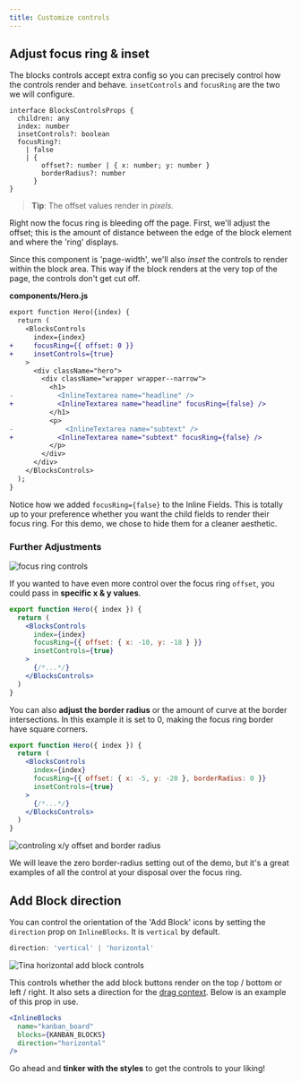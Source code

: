 ```yaml
---
title: Customize controls
---
```


## Adjust focus ring & inset

The blocks controls accept extra config so you can precisely control how the controls render and behave. `insetControls` and `focusRing` are the two we will configure.

```tsx
interface BlocksControlsProps {
  children: any
  index: number
  insetControls?: boolean
  focusRing?:
    | false
    | {
        offset?: number | { x: number; y: number }
        borderRadius?: number
      }
}
```

> **Tip**: The offset values render in _pixels_.

Right now the focus ring is bleeding off the page. First, we'll adjust the offset; this is the amount of distance between the edge of the block element and where the 'ring' displays.

Since this component is 'page-width', we'll also _inset_ the controls to render within the block area. This way if the block renders at the very top of the page, the controls don't get cut off.

**components/Hero.js**

```diff
export function Hero({index) {
  return (
    <BlocksControls
      index={index}
+     focusRing={{ offset: 0 }}
+     insetControls={true}
    >
      <div className="hero">
        <div className="wrapper wrapper--narrow">
          <h1>
-           <InlineTextarea name="headline" />
+           <InlineTextarea name="headline" focusRing={false} />
          </h1>
          <p>
-	          <InlineTextarea name="subtext" />
+           <InlineTextarea name="subtext" focusRing={false} />
          </p>
        </div>
      </div>
    </BlocksControls>
  );
}
```

Notice how we added `focusRing={false}` to the Inline Fields. This is totally up to your preference whether you want the child fields to render their focus ring. For this demo, we chose to hide them for a cleaner aesthetic.

### Further Adjustments

![focus ring controls](/img/inline-editing-guide/step9-focus-ring.png)

If you wanted to have even more control over the focus ring `offset`, you could pass in **specific x & y values**.

```jsx
export function Hero({ index }) {
  return (
    <BlocksControls
      index={index}
      focusRing={{ offset: { x: -10, y: -18 } }}
      insetControls={true}
    >
      {/*...*/}
    </BlocksControls>
  )
}
```

You can also **adjust the border radius** or the amount of curve at the border intersections. In this example it is set to 0, making the focus ring border have square corners.

```jsx
export function Hero({ index }) {
  return (
    <BlocksControls
      index={index}
      focusRing={{ offset: { x: -5, y: -20 }, borderRadius: 0 }}
      insetControls={true}
    >
      {/*...*/}
    </BlocksControls>
  )
}
```

![controling x/y offset and border radius](/img/inline-editing-guide/border-radius-x-y.png)

We will leave the zero border-radius setting out of the demo, but it's a great examples of all the control at your disposal over the focus ring.

## Add Block direction

You can control the orientation of the 'Add Block' icons by setting the `direction` prop on `InlineBlocks`. It is `vertical` by default.

```ts
direction: 'vertical' | 'horizontal'
```

![Tina horizontal add block controls](/img/inline-editing-guide/kanban-horizontal.png)

This controls whether the add block buttons render on the top / bottom or left / right. It also sets a direction for the [drag context](https://github.com/atlassian/react-beautiful-dnd#api-%EF%B8%8F). Below is an example of this prop in use.

```jsx
<InlineBlocks
  name="kanban_board"
  blocks={KANBAN_BLOCKS}
  direction="horizontal"
/>
```

Go ahead and **tinker with the styles** to get the controls to your liking!
